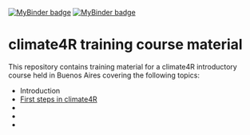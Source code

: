 [![MyBinder badge](https://img.shields.io/badge/Launch%20in-JupyterLab-red)](https://mybinder.org/v2/gh/SantanderMetGroup/climate4R/devel?urlpath=git-pull%3Frepo%3Dhttps%253A%252F%252Fgithub.com%252FSantanderMetGroup%252Ftraining-climate4r%26urlpath%3Dlab%252Ftree%252Ftraining-climate4r%252F%26branch%3DBuenosAires2022)
[![MyBinder badge](https://img.shields.io/badge/Launch%20in-Rstudio-blue)](https://mybinder.org/v2/gh/SantanderMetGroup/climate4R/devel?urlpath=git-pull%3Frepo%3Dhttps%253A%252F%252Fgithub.com%252FSantanderMetGroup%252Ftraining-climate4r%26urlpath%3Drstudio%252F%26branch%3DBuenosAires2022)

# climate4R training course material

This repository contains training material for a climate4R introductory course held in Buenos Aires covering the following topics:

 * Introduction
 * [First steps in climate4R](./02_Primeros_pasos_con_climate4R)
 *
 *
 *
